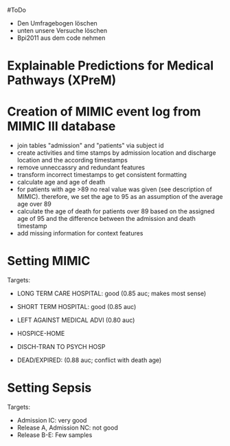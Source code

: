 #ToDo
- Den Umfragebogen löschen
- unten unsere Versuche löschen
- Bpi2011 aus dem code nehmen


# Explainable Predictions for Medical Pathways (XPreM)


# Creation of MIMIC event log from MIMIC III database
- join tables "admission" and "patients" via subject id
- create activities and time stamps by admission location and discharge location and the according timestamps
- remove unneccassry and redundant features
- transform incorrect timestamps to get consistent formatting
- calculate age and age of death
- for patients with age >89 no real value was given (see description of MIMIC). therefore, we set the age to 95 as an assumption of the average age over 89
- calculate the age of death for patients over 89 based on the assigned age of 95 and the difference between the admission and death timestamp
- add missing information for context features

# Setting MIMIC
Targets:
-  LONG TERM CARE HOSPITAL: good (0.85 auc; makes most sense)
-  SHORT TERM HOSPITAL: good (0.85 auc)
-  LEFT AGAINST MEDICAL ADVI (0.80 auc)

-  HOSPICE-HOME
-  DISCH-TRAN TO PSYCH HOSP 
-  DEAD/EXPIRED: (0.88 auc; conflict with death age)

# Setting Sepsis
Targets:
-  Admission IC: very good
-  Release A, Admission NC: not good
-  Release B-E: Few samples




